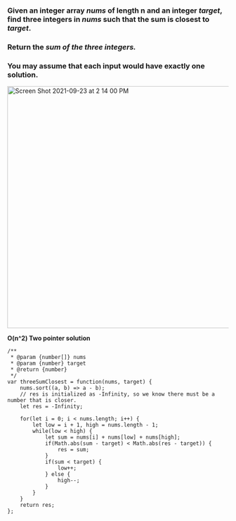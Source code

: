 ### Given an integer array _nums_ of length n and an integer _target_, find three integers in _nums_ such that the sum is closest to _target_.

### Return the _sum of the three integers._

### You may assume that each input would have exactly one solution.

<img width="550" alt="Screen Shot 2021-09-23 at 2 14 00 PM" src="https://user-images.githubusercontent.com/37787994/134585051-d13da397-86c2-489e-969d-78d7931a3fcb.png">


**O(n^2) Two pointer solution**
```JS
/**
 * @param {number[]} nums
 * @param {number} target
 * @return {number}
 */
var threeSumClosest = function(nums, target) {
    nums.sort((a, b) => a - b);
    // res is initialized as -Infinity, so we know there must be a number that is closer.
    let res = -Infinity;
    
    for(let i = 0; i < nums.length; i++) {
        let low = i + 1, high = nums.length - 1;
        while(low < high) {
            let sum = nums[i] + nums[low] + nums[high];
            if(Math.abs(sum - target) < Math.abs(res - target)) {
                res = sum;
            }
            if(sum < target) {
                low++;
            } else {
                high--;
            }
        }
    }
    return res;
};
```
